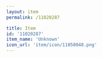 ```yaml
---
layout: item
permalink: /11020287

title: Item
id: '11020287'
item_name: 'Unknown'
icon_url: 'item/icon/11050048.png'
---
```

